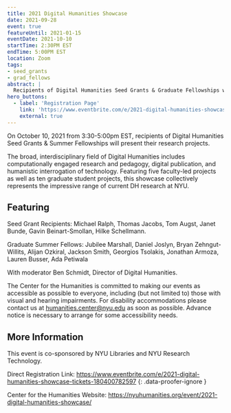 ```yaml
---
title: 2021 Digital Humanities Showcase
date: 2021-09-28
event: true
featureUntil: 2021-01-15
eventDate: 2021-10-10
startTime: 2:30PM EST
endTime: 5:00PM EST
location: Zoom
tags:
- seed_grants
- grad_fellows
abstract: |
  Recipients of Digital Humanities Seed Grants & Graduate Fellowships will present their research projects on October 10, 2021.
hero_buttons:
  - label: 'Registration Page'
    link: 'https://www.eventbrite.com/e/2021-digital-humanities-showcase-tickets-180400782597'
    external: true
---
```


On October 10, 2021 from 3:30-5:00pm EST, recipients of Digital Humanities Seed Grants & Summer Fellowships will present their research projects.

The broad, interdisciplinary field of Digital Humanities includes computationally engaged research and pedagogy, digital publication, and humanistic interrogation of technology. Featuring five faculty-led projects as well as ten graduate student projects, this showcase collectively represents the impressive range of current DH research at NYU.

## Featuring

Seed Grant Recipients: Michael Ralph, Thomas Jacobs, Tom Augst, Janet Bunde, Gavin Beinart-Smollan, Hilke Schellmann.

Graduate Summer Fellows: Jubilee Marshall, Daniel Joslyn, Bryan Zehngut-Willits, Alijan Ozkiral, Jackson Smith, Georgios Tsolakis, Jonathan Armoza, Lauren Busser, Ada Petiwala

With moderator Ben Schmidt, Director of Digital Humanities.

The Center for the Humanities is committed to making our events as accessible as possible to everyone, including (but not limited to) those with visual and hearing impairments. For disability accommodations please contact us at humanities.center@nyu.edu as soon as possible. Advance notice is necessary to arrange for some accessibility needs.

## More Information

This event is co-sponsored by NYU Libraries and NYU Research Technology.

Direct Registration Link: <https://www.eventbrite.com/e/2021-digital-humanities-showcase-tickets-180400782597>
{: .data-proofer-ignore }

Center for the Humanities Website: <https://nyuhumanities.org/event/2021-digital-humanities-showcase/>
